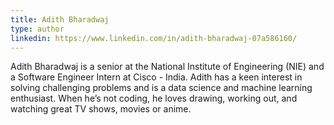```yaml
---
title: Adith Bharadwaj
type: author
linkedin: https://www.linkedin.com/in/adith-bharadwaj-07a586160/
---
```

Adith Bharadwaj is a senior at the National Institute of Engineering (NIE) and a Software Engineer Intern at Cisco - India. Adith has a keen interest in solving challenging problems and is a data science and machine learning enthusiast. When he’s not coding, he loves drawing, working out, and watching great TV shows, movies or anime.
